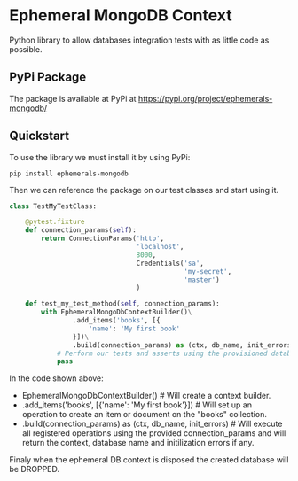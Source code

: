# Ephemeral MongoDB Context

Python library to allow databases integration tests with as little code as possible.

## PyPi Package

The package is available at PyPi at https://pypi.org/project/ephemerals-mongodb/

## Quickstart

To use the library we must install it by using PyPi:

```shell
pip install ephemerals-mongodb
```

Then we can reference the package on our test classes and start using it.

```python
class TestMyTestClass:

    @pytest.fixture
    def connection_params(self):
        return ConnectionParams('http',
                                'localhost',
                                8000,
                                Credentials('sa',
                                            'my-secret',
                                            'master')
                                )

    def test_my_test_method(self, connection_params):
        with EphemeralMongoDbContextBuilder()\
                .add_items('books', [{
                    'name': 'My first book'
                }])\
                .build(connection_params) as (ctx, db_name, init_errors):
            # Perform our tests and asserts using the provisioned database
            pass
```

In the code shown above:

- EphemeralMongoDbContextBuilder() # Will create a context builder.
- .add_items('books', [{'name': 'My first book'}]) # Will set up an operation to create an item or document on the "books" collection.
- .build(connection_params) as (ctx, db_name, init_errors) # Will execute all registered operations using the provided connection_params and will return the context, database name and initilization errors if any.

Finaly when the ephemeral DB context is disposed the created database will be DROPPED.

